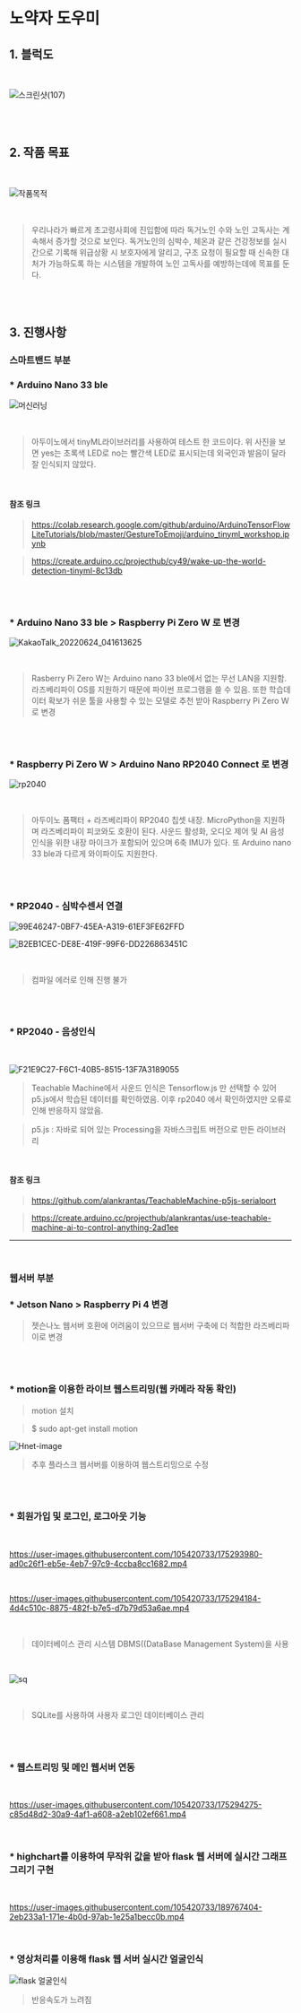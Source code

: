 # 노약자 도우미


## **1. 블럭도**
<br/>

![스크린샷(107)](https://user-images.githubusercontent.com/105420733/175464115-e4177a64-d348-4fbe-bea1-6e9f85b45091.png)


<br/><br/>

## **2. 작품 목표**
<br/>

![작품목적](https://user-images.githubusercontent.com/105420733/175464288-49f800f1-d6e3-477a-8d06-91cf84033aa3.png)

<br/>

> 우리나라가 빠르게 초고령사회에 진입함에 따라 독거노인 수와 노인 고독사는 계속해서 증가할 것으로 보인다. 독거노인의 심박수, 체온과 같은 건강정보를 실시간으로 기록해 위급상황 시 보호자에게 알리고, 구조 요청이 필요할 때 신속한 대처가 가능하도록 하는 시스템을 개발하여 노인 고독사를 예방하는데에 목표를 둔다. 

<br/><br/>

## **3. 진행사항**

### 스마트밴드 부분

### * Arduino Nano 33 ble 

![머신러닝](https://user-images.githubusercontent.com/105420733/175385373-204921c0-f23e-424a-9d9c-6e41899cc122.png)

<br/>

> 아두이노에서 tinyML라이브러리를 사용하여 테스트 한 코드이다. 위 사진을 보면 yes는 초록색 LED로 no는 빨간색 LED로 표시되는데 외국인과 발음이 달라 잘 인식되지 않았다.

<br/>

#### 참조 링크
> <https://colab.research.google.com/github/arduino/ArduinoTensorFlowLiteTutorials/blob/master/GestureToEmoji/arduino_tinyml_workshop.ipynb>


> <https://create.arduino.cc/projecthub/cy49/wake-up-the-world-detection-tinyml-8c13db>

<br/><br/>
### * Arduino Nano 33 ble > Raspberry Pi Zero W 로 변경

![KakaoTalk_20220624_041613625](https://user-images.githubusercontent.com/105420733/175391636-246ac736-98fb-47a2-9271-3a42889a2c05.png)

<br/>

>  Rasberry Pi Zero W는 Arduino nano 33 ble에서 없는 무선 LAN을 지원함. 라즈베리파이 OS를 지원하기 때문에 파이썬 프로그램을 쓸 수 있음. 또한 학습데이터 확보가 쉬운 툴을 사용할 수 있는 모델로 추천 받아 Raspberry Pi Zero W 로 변경

<br/><br/>
### * Raspberry Pi Zero W > Arduino Nano RP2040 Connect 로 변경

![rp2040](https://user-images.githubusercontent.com/105420733/175393287-e1f69dd6-d03e-48f2-9a88-9f643e2eaf0e.png)

<br/>

> 아두이노 폼팩터 + 라즈베리파이 RP2040 칩셋 내장. MicroPython을 지원하며 라즈베리파이 피코와도 호환이 된다. 사운드 활성화, 오디오 제어 및 AI 음성 인식을 위한 내장 마이크가 포함되어 있으며 6축 IMU가 있다. 또 Arduino nano 33 ble과 다르게 와이파이도 지원한다.


<br/><br/>


### * RP2040 - 심박수센서 연결


![99E46247-0BF7-45EA-A319-61EF3FE62FFD](https://user-images.githubusercontent.com/105420733/189802689-314e5fe4-4a26-41a7-be9f-ea0ae7d1ca97.jpeg)

![B2EB1CEC-DE8E-419F-99F6-DD226863451C](https://user-images.githubusercontent.com/105420733/189802326-424c0d29-41fd-4a65-a2be-cb96836e77ca.png)

<br/>

> 컴파일 에러로 인해 진행 불가

<br/><br/>


### * RP2040 - 음성인식

<br/>

![F21E9C27-F6C1-40B5-8515-13F7A3189055](https://user-images.githubusercontent.com/105420733/189805961-554b35a2-de8d-4739-bab0-db8cda09fdea.png)


> Teachable Machine에서 사운드 인식은 Tensorflow.js 만 선택할 수 있어 p5.js에서 학습된 데이터를 확인하였음. 이후 rp2040 에서 확인하였지만 오류로 인해 반응하지 않았음.

> p5.js : 자바로 되어 있는 Processing을 자바스크립트 버전으로 만든 라이브러리

<br/>

#### 참조 링크
> <https://github.com/alankrantas/TeachableMachine-p5js-serialport>


> <https://create.arduino.cc/projecthub/alankrantas/use-teachable-machine-ai-to-control-anything-2ad1ee>


---------
<br/>


### 웹서버 부분

### * Jetson Nano > Raspberry Pi 4 변경

> 젯슨나노 웹서버 호환에 어려움이 있으므로 웹서버 구축에 더 적합한 라즈베리파이로 변경

<br/><br/>

### * motion을 이용한 라이브 웹스트리밍(웹 카메라 작동 확인)
 
 > motion 설치
  
 > $ sudo apt-get install motion


![Hnet-image](https://user-images.githubusercontent.com/105420733/170521420-48f7b16f-75a5-469e-91fe-d81626b120f0.gif)


> 추후 플라스크 웹서버를 이용하여 웹스트리밍으로 수정

<br/><br/>


### * 회원가입 및 로그인, 로그아웃 기능
<br/>

https://user-images.githubusercontent.com/105420733/175293980-ad0c26f1-eb5e-4eb7-97c9-4ccba8cc1682.mp4


<br/>

https://user-images.githubusercontent.com/105420733/175294184-4d4c510c-8875-482f-b7e5-d7b79d53a6ae.mp4


 <br/>
 
  > 데이터베이스 관리 시스템 DBMS((DataBase Management System)을 사용
 <br/>
  
  
  ![sq](https://user-images.githubusercontent.com/105420733/175082466-4d99816f-b047-4f11-8366-96bb19c89071.png)
  
  <br/>
  
  > SQLite를 사용하여 사용자 로그인 데이터베이스 관리
  
<br/><br/>
  
  
 ### * 웹스트리밍 및 메인 웹서버 연동
  
  <br/>

https://user-images.githubusercontent.com/105420733/175294275-c85d48d2-30a9-4af1-a608-a2eb102ef661.mp4


  <br/>
  
  
 ### * highchart를 이용하여 무작위 값을 받아 flask 웹 서버에 실시간 그래프 그리기 구현
  
  <br/>
  
https://user-images.githubusercontent.com/105420733/189767404-2eb233a1-171e-4b0d-97ab-1e25a1becc0b.mp4


  <br/>
  
  ### * 영상처리를 이용해 flask 웹 서버 실시간 얼굴인식


![flask 얼굴인식](https://user-images.githubusercontent.com/105420733/189768970-dab50650-144e-4f11-8ca5-367513d8d011.png)


> 반응속도가 느려짐
